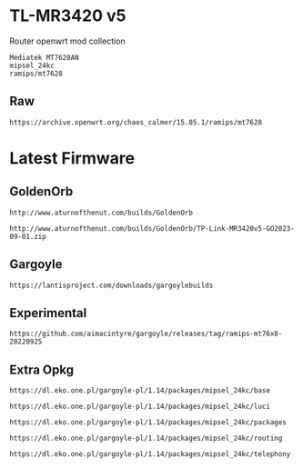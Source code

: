 # TL-MR3420 v5
Router openwrt mod collection
```
Mediatek MT7628AN
mipsel_24kc
ramips/mt7628
```
## Raw
```
https://archive.openwrt.org/chaos_calmer/15.05.1/ramips/mt7628
```
# Latest Firmware
## GoldenOrb
```
http://www.aturnofthenut.com/builds/GoldenOrb

http://www.aturnofthenut.com/builds/GoldenOrb/TP-Link-MR3420v5-GO2023-09-01.zip
```
## Gargoyle
```
https://lantisproject.com/downloads/gargoylebuilds
```
## Experimental
```
https://github.com/aimacintyre/gargoyle/releases/tag/ramips-mt76x8-20220925
```
## Extra Opkg
```
https://dl.eko.one.pl/gargoyle-pl/1.14/packages/mipsel_24kc/base

https://dl.eko.one.pl/gargoyle-pl/1.14/packages/mipsel_24kc/luci

https://dl.eko.one.pl/gargoyle-pl/1.14/packages/mipsel_24kc/packages

https://dl.eko.one.pl/gargoyle-pl/1.14/packages/mipsel_24kc/routing

https://dl.eko.one.pl/gargoyle-pl/1.14/packages/mipsel_24kc/telephony
```